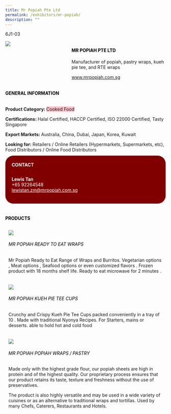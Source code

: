 ```yaml
---
title: Mr Popiah Pte Ltd
permalink: /exhibitors/mr-popiah/
description: ""
---
```

<head>
	<div class="flex-paragraph">
		<!--hi there! this is a comment and will provide you with instructional guides-->
		<!--insert booth number here!-->
		<p style="text-transform: uppercase">6J1-03</p></div>
			<div class="flex-container" style="display: flex; flex-wrap: wrap;">
				<!--insert DOWNLOAD link of company logo between the " marks!-->
			<div class="card sgds" style="flex: 1 1 40%; display: block;"><img src="https://drive.google.com/u/0/uc?id=1zgC7L4PipqM2Zj217ADqGUKXQ5G1F92g&export=download"></div>
	<div class="card-sgds" style="flex: 1 1 58%; display: block; margin-left: 3px">
		<h4 style="text-transform: uppercase; color: black;"><!--insert the exhibitor's name between the <b> tags here--><b>Mr Popiah Pte Ltd</b></h4><!--insert the exhibitor's description between the <p> tags here-->
		<p>Manufacturer of popiah, pastry wraps, kueh pie tee, and RTE wraps</p>
		<!--insert the exhibitor's website link, making sure there is "https:// www." present please. make sure the entire https link goes in between the " marks-->
		<p><a href="https://www.mrpopiah.com.sg" target="_blank"><!--insert the www website link here (no need for https)-->www.mrpopiah.com.sg</a></p>
	</div>
</div>
</head>

<body>
	<h4 style="text-transform: uppercase; color: black;"><b>General Information</b></h4>
		<div class="flex-container" style="display: flex; flex-wrap: wrap;">
			<div class="card sgds" style="flex: 1 1 65%; display: block; align-self: stretch">
			<div class="flex-paragraph">
			<p><b>Product Category: </b><span style=" background-color: pink; border-radius: 10 px;"><!--insert the exhibitor's pdt cat between the <p> tags here-->Cooked Food</span></p> 
				<p><b>Certifications: </b><!--insert all the exhibitor's certifications between the </b> and </p> here-->Halal Certified, HACCP Certified, ISO 22000 Certified, Tasty Singapore</p>
			<p><b>Export Markets: </b><!--insert all the exhibitor's export markets between the </b> and </p> here-->Australia, China, Dubai, Japan, Korea, Kuwait</p>
			<p style="margin-bottom: 10px;"><b>Looking for: </b><!--insert all the exhibitor's potential business partners between the </b> and </p> here-->Retailers / Online Retailers (Hypermarkets, Supermarkets, etc), Food Distributors / Online Food Distributors</p>
			</div>
		</div>
		<div class="card sgds" style="flex: 1 1 35%; padding: 10px; display: block; background-color: maroon; border-radius: 25px; align-self: center;">
		<h4 style="color: white; margin-top: 10px; margin-left: 10px;">CONTACT</h4>
		<div class="flex-paragraph">
			<!--replace with exhibitor's: -->
			<p style="padding: 10px; color: white;"><b><!-- POC name-->Lewis Tan</b><br><!--contact number-->+65 92264548<br><!-- for linking purposes, insert their email after "mailto:"...--><a href="mailto:lewistan.zm@mrpopiah.com.sg" style="color: white;"><!--...and also include the display email before </a> here-->lewistan.zm@mrpopiah.com.sg</a></p>
		</div>
			</div>
		</div>
	<br>
		<h4 style="text-transform: uppercase; color: black;"><b>products</b></h4>
<div style="display: flex; flex-wrap: wrap;">
  <div class="card sgds" style="flex: 1 1 47%; margin: 10px; display: block;"><!--insert the exhibitor's DOWNLOAD image for product between the " marks here-->
	<div class="flex-image" style="display: block;"><img src="https://drive.google.com/u/0/uc?id=1ndk6xuajWWFTWpjVKL2GkAbVoPE4uNU-&export=download"></div>
	<div class="flex-paragraph">
		<h6 style="text-transform: uppercase; color: black;"><!--insert product name before </h6> and product description after <p>-->Mr Popiah Ready to Eat Wraps</h6>
		<p>Mr Popiah Ready to Eat Range of Wraps and Burritos. Vegetarian options , Meat options , Seafood options or even customized flavors . Frozen product with 18 months shelf life. Ready to eat microwave for 2 minutes .</p></div>
	</div>
		<div class="card sgds" style="flex: 1 1 47%; margin: 10px; display: block;">
		<div class="flex-image" style="display: block;"><img src="https://drive.google.com/u/0/uc?id=1Nxyj4nSz4DzvgyZ2Dqw130R4cNg1NPhh&export=download"></div>
	<div class="flex-paragraph">
		<h6 style="text-transform: uppercase; color: black;">Mr Popiah Kueh Pie Tee Cups</h6>
		<p>Crunchy and Crispy Kueh Pie Tee Cups packed conveniently in a tray of 10 . Made with traditional Nyonya Recipes. For Starters, mains or desserts. able to hold hot and cold food</p></div>
	</div>
		<div class="card sgds" style="flex: 1 1 47%; margin: 10px; display: block;">
		<div class="flex-image" style="display: block;"><img src="https://drive.google.com/u/0/uc?id=12TMj6SFPyom68v1vNvs8dZPmPXEzz3jz&export=download"></div>
	<div class="flex-paragraph">
		<h6 style="text-transform: uppercase; color: black;">Mr Popiah Popiah Wraps / Pastry</h6>
		<p>Made only with the highest grade flour, our popiah sheets are high in protein and of the highest quality. Our proprietary process ensures that our product retains its taste, texture and freshness without the use of preservatives.
			
The product is also highly versatile and may be used in a wide variety of cuisines or as an alternative to traditional wraps and tortillas. Used by many Chefs, Caterers, Restaurants and Hotels.</p></div>
		</div>
	<!--don't delete these 2 tags. double check how the layout looks on the right too and lemme know if there are any problems! thank u so much for ur hardwork!-->
	</div>
</body>